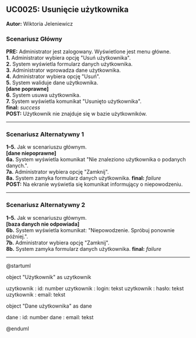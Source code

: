 ## UC0025: Usunięcie użytkownika

**Autor:** Wiktoria Jeleniewicz

### **Scenariusz Główny**

**PRE:** Administrator jest zalogowany. Wyświetlone jest menu główne.  
**1\.** Administrator wybiera opcję "Usuń użytkownika".  
**2.** System wyświetla formularz danych użytkownika.  
**3.** Administrator wprowadza dane użytkownika.  
**4.** Administrator wybiera opcję "Usuń".  
**5.** System waliduje dane użytkownika.  
**[dane poprawne]**  
**6.** System usuwa użytkownika.  
**7.** System wyświetla komunikat "Usunięto użytkownika".  
**final:** *success*  
**POST:** Użytkownik nie znajduje się w bazie użytkowników.

---

### **Scenariusz Alternatywny 1**

**1–5\.** Jak w scenariuszu głównym.  
**[dane niepoprawne]**   
**6a.** System wyświetla komunikat "Nie znaleziono użytkownika o podanych danych.".  
**7a.** Administrator wybiera opcję "Zamknij".  
**8a.** System zamyka formularz danych użytkownika.
**final:** *failure*  
**POST:** Na ekranie wyświetla się komunikat informujący o niepowodzeniu.    

---

### **Scenariusz Alternatywny 2**
**1–5\.** Jak w scenariuszu głównym.    
**[baza danych nie odpowiada]**  
**6b.** System wyświetla komunikat: "Niepowodzenie. Spróbuj ponownie później.".  
**7b.** Administrator wybiera opcję "Zamknij".  
**8b.** System zamyka formularz danych użytkownika.
**final:** *failure*  

---

@startuml

object "Użytkownik" as uzytkownik

uzytkownik : id: number
uzytkownik : login: tekst
uzytkownik : hasło: tekst
uzytkownik : email: tekst

object "Dane użytkownika" as dane

dane : id: number
dane : email: tekst

@enduml

